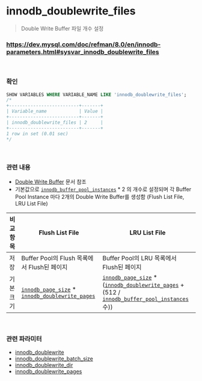 innodb_doublewrite_files
===
>Double Write Buffer 파일 개수 설정

### https://dev.mysql.com/doc/refman/8.0/en/innodb-parameters.html#sysvar_innodb_doublewrite_files

<br>

### 확인
```sql
SHOW VARIABLES WHERE VARIABLE_NAME LIKE 'innodb_doublewrite_files';
/*
+--------------------------+-------+
| Variable_name            | Value |
+--------------------------+-------+
| innodb_doublewrite_files | 2     |
+--------------------------+-------+
1 row in set (0.01 sec)
*/
```

<br>

### 관련 내용
* [Double Write Buffer](../double-write-buffer/README.md) 문서 참조
* 기본값으로 [`innodb_buffer_pool_instances`](./innodb_buffer_pool_instances.md) * 2 의 개수로 설정되며 각 Buffer Pool Instance 마다 2개의 Double Write Buffer를 생성함 (Flush List File, LRU List File)

|비교항목|Flush List File|LRU List File|
|-|-|-|
|저장|Buffer Pool의 Flush 목록에서 Flush된 페이지|Buffer Pool의 LRU 목록에서 Flush된 페이지|
|기본 크기|[`innodb_page_size`](./innodb_page_size.md) * [`innodb_doublewrite_pages`](./innodb_doublewrite_pages.md)|[`innodb_page_size`](./innodb_page_size.md) * ([`innodb_doublewrite_pages`](./innodb_doublewrite_pages.md) + (512 / [`innodb_buffer_pool_instances`](./innodb_buffer_pool_instances.md) 수))|

<br>

### 관련 파라미터
* [innodb_doublewrite](./innodb_doublewrite.md)
* [innodb_doublewrite_batch_size](./innodb_doublewrite_batch_size.md)
* [innodb_doublewrite_dir](./innodb_doublewrite_dir.md)
* [innodb_doublewrite_pages](./innodb_doublewrite_pages.md)

<br>

